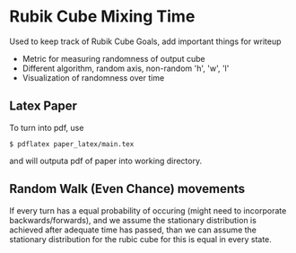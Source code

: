 # Rubik Cube Mixing Time

Used to keep track of Rubik Cube Goals, add important things for writeup

* Metric for measuring randomness of output cube
* Different algorithm, random axis, non-random 'h', 'w', 'l'
* Visualization of randomness over time

## Latex Paper

To turn into pdf, use 
```shell
$ pdflatex paper_latex/main.tex
```
and will outputa pdf of paper into working directory.

## Random Walk (Even Chance) movements

If every turn has a equal probability of occuring (might need to incorporate backwards/forwards), and we assume the stationary distribution is achieved after adequate time has passed, than we can assume the stationary distribution for the rubic cube for this is equal in every state.